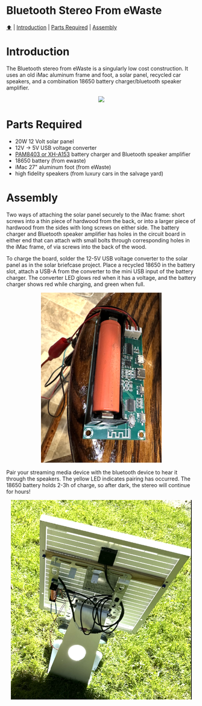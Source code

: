 <!DOCTYPE html>
<h1 id="top">Bluetooth Stereo From eWaste</h1>
<p><a href="README.md"> ⬆️</a> | <a href="bluetoothewastestereo.md#Introduction">Introduction</a> | <a href="bluetoothewastestereo.md#partslist">Parts Required</a> | <a href="bluetoothewastestereo.md#assembly">Assembly</a></p>
<h1 id="introduction">Introduction</h1>                                                                         
<p>The Bluetooth stereo from eWaste is a singularly low cost construction.  It uses an old iMac aluminum frame and foot, a solar panel, recycled car speakers, and a combination 18650 battery charger/bluetooth speaker amplifier.</p>
<p align="center"><img src="BT_stereo_02.png" width="640"></p>
<h1 id="partslist">Parts Required</h1> 
<p>
  <ul>
    <li>20W 12 Volt solar panel</li>
        <li>12V -> 5V USB voltage converter</li>
        <li><a href="https://www.aliexpress.com/item/1005003399765292.html">PAM8403 or XH-A153</a> battery charger and Bluetooth speaker amplifier</li>
        <li>18650 battery (from ewaste)</li>
        <li>iMac 27" aluminum foot (from eWaste)</li>
        <li>high fidelity speakers (from luxury cars in the salvage yard)</li>
  </ul>
</p>
<h1 id="assembly">Assembly</h1> 
<p>Two ways of attaching the solar panel securely to the iMac frame: short screws into a thin piece of hardwood from the back, or into a larger piece of hardwood from the sides with long screws on either side.  The battery charger and Bluetooth speaker amplifier has holes in the circuit board in either end that can attach with small bolts through corresponding holes in the iMac frame, of via screws into the back of the wood.   
  
To charge the board, solder the 12-5V USB voltage converter to the solar panel as in the solar briefcase project.  Place a recycled 18650 in the battery slot, attach a USB-A from the converter to the mini USB input of the battery charger.  The converter LED glows red when it has a voltage, and the battery charger shows red while charging, and green when full.  </p>
<p align="center"><img src="BT_stereo_03.png" width="320"></p>
<p>Pair your streaming media device with the bluetooth device to hear it through the speakers.  The yellow LED indicates pairing has occurred.  The 18650 battery holds 2-3h of charge, so after dark, the stereo will continue for hours! </p>
<p align="center"><img src="BT_stereo_01.png" width="480"></p>
</html>
